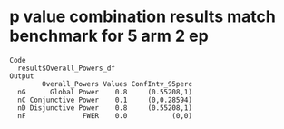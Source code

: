 # p value combination  results match benchmark for 5 arm 2 ep

    Code
      result$Overall_Powers_df
    Output
            Overall_Powers Values ConfIntv_95perc
      nG      Global Power    0.8     (0.55208,1)
      nC Conjunctive Power    0.1     (0,0.28594)
      nD Disjunctive Power    0.8     (0.55208,1)
      nF              FWER    0.0           (0,0)

